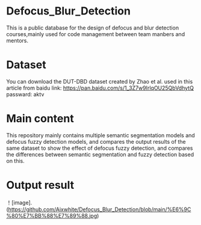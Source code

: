 # Defocus_Blur_Detection
This is a public database for the design of defocus and blur detection courses,mainly used for code management between team manbers and mentors.

# Dataset
You can download the DUT-DBD dataset created by Zhao et al. used in this article from 
baidu link: https://pan.baidu.com/s/1_3Z7w9IrlqOU25QbVdhytQ passward: aktv

# Main content
This repository mainly contains multiple semantic segmentation models and defocus fuzzy detection models, and compares the output results of the same dataset to show the effect of defocus fuzzy detection, and compares the differences between semantic segmentation and fuzzy detection based on this.

# Output result
！[image].(https://github.com/Aixwhite/Defocus_Blur_Detection/blob/main/%E6%9C%80%E7%BB%88%E7%89%88.jpg)

